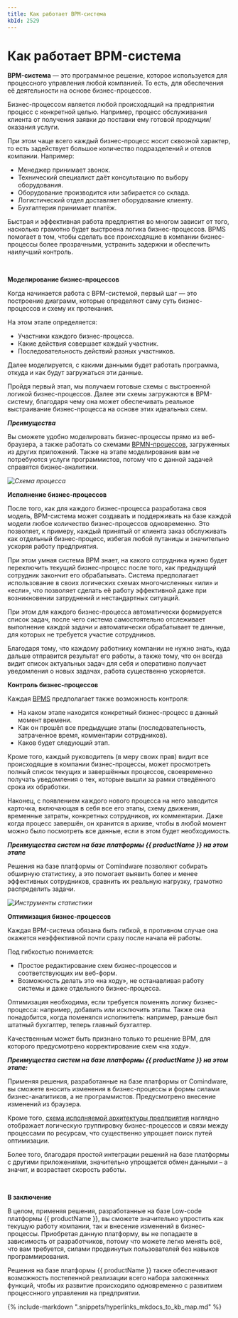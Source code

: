 ```yaml
---
title: Как работает BPM-система
kbId: 2529
---
```


# Как работает BPM-система

 **BPM-система**  — это программное решение, которое используется для процессного управления любой компанией. То есть, для обеспечения её деятельности на основе бизнес-процессов.

Бизнес-процессом является любой происходящий на предприятии процесс с конкретной целью. Например, процесс обслуживания клиента от получения заявки до поставки ему готовой продукции/оказания услуги.

При этом чаще всего каждый бизнес-процесс носит сквозной характер, то есть задействует большое количество подразделений и отелов компании. Например:

- Менеджер принимает звонок.
- Технический специалист даёт консультацию по выбору оборудования.
- Оборудование производится или забирается со склада.
- Логистический отдел доставляет оборудование клиенту.
- Бухгалтерия принимает платёж.

Быстрая и эффективная работа предприятия во многом зависит от того, насколько грамотно будет выстроена логика бизнес-процессов. BPMS помогает в том, чтобы сделать все происходящие в компании бизнес-процессы более прозрачными, устранить задержки и обеспечить наилучший контроль.

   

 **Моделирование бизнес-процессов**

Когда начинается работа с BPM-системой, первый шаг — это построение диаграмм, которые определяют саму суть бизнес-процессов и схему их протекания.

На этом этапе определяется:

- Участники каждого бизнес-процесса.
- Какие действия совершает каждый участник.
- Последовательность действий разных участников.

Далее моделируется, с какими данными будет работать программа, откуда и как будут загружаться эти данные.

Пройдя первый этап, мы получаем готовые схемы с выстроенной логикой бизнес-процессов. Далее эти схемы загружаются в BPM-систему, благодаря чему она может обеспечивать реальное выстраивание бизнес-процесса на основе этих идеальных схем.

 ***Преимущества***

Вы сможете удобно моделировать бизнес-процессы прямо из веб-браузера, а также работать со схемами [BPMN-процессов](https://www.comindware.ru/blog-bpmn-%D0%BF%D1%80%D0%BE%D1%86%D0%B5%D1%81%D1%81%D1%8B-%D0%BE%D1%81%D0%BD%D0%BE%D0%B2%D1%8B-%D0%BC%D0%BE%D0%B4%D0%B5%D0%BB%D0%B8%D1%80%D0%BE%D0%B2%D0%B0%D0%BD%D0%B8%D1%8F/), загруженных из других приложений. Также на этапе моделирования вам не потребуются услуги программистов, потому что с данной задачей справятся бизнес-аналитики.

_![Схема процесса](https://kb.comindware.ru/assets/art1.png)_

 **Исполнение бизнес-процессов**

После того, как для каждого бизнес-процесса разработана своя модель, BPM-система может создавать и поддерживать на базе каждой модели любое количество бизнес-процессов одновременно. Это позволяет, к примеру, каждый принятый от клиента заказ обслуживать как отдельный бизнес-процесс, избегая любой путаницы и значительно ускоряя работу предприятия.

При этом умная система BPM знает, на какого сотрудника нужно будет переключить текущий бизнес-процесс после того, как предыдущий сотрудник закончит его обрабатывать. Система предполагает использование в своих логических схемах многочисленных «или» и «если», что позволяет сделать её работу эффективной даже при возникновении затруднений и нестандартных ситуаций.

При этом для каждого бизнес-процесса автоматически формируется список задач, после чего система самостоятельно отслеживает выполнение каждой задачи и автоматически обрабатывает те данные, для которых не требуется участие сотрудников.

Благодаря тому, что каждому работнику компании не нужно знать, куда дальше отправится результат его работы, а также тому, что он всегда видит список актуальных задач для себя и оперативно получает уведомления о новых задачах, работа существенно ускоряется.

**Контроль бизнес-процессов**

Каждая [BPMS](https://top10-bpm.ru/) предполагает также возможность контроля:

- На каком этапе находится конкретный бизнес-процесс в данный момент времени.
- Как он прошёл все предыдущие этапы (последовательность, затраченное время, комментарии сотрудников).
- Каков будет следующий этап.

Кроме того, каждый руководитель (в меру своих прав) видит все происходящие в компании бизнес-процессы, может просмотреть полный список текущих и завершённых процессов, своевременно получать уведомления о тех, которые вышли за рамки отведённого срока их обработки.

Наконец, с появлением каждого нового процесса на него заводится карточка, включающая в себя все его этапы, схему движения, временные затраты, конкретных сотрудников, их комментарии. Даже когда процесс завершён, он хранится в архиве, чтобы в любой момент можно было посмотреть все данные, если в этом будет необходимость.

 ***Преимущества систем на базе платформы {{ productName }} на этом этапе***

Решения на базе платформы от Comindware позволяют собирать обширную статистику, а это помогает выявить более и менее эффективных сотрудников, сравнить их реальную нагрузку, грамотно распределить задачи.

_![Инструменты статистики](https://kb.comindware.ru/assets/art3.png)_

 **Оптимизация бизнес-процессов**

Каждая BPM-система обязана быть гибкой, в противном случае она окажется неэффективной почти сразу после начала её работы.

Под гибкостью понимается:

- Простое редактирование схем бизнес-процессов и соответствующих им веб-форм.
- Возможность делать это «на ходу», не останавливая работу системы и даже отдельного бизнес-процесса.

Оптимизация необходима, если требуется поменять логику бизнес-процесса: например, добавить или исключить этапы. Также она понадобится, когда поменялся исполнитель: например, раньше был штатный бухгалтер, теперь главный бухгалтер.

Качественным может быть признано только то решение BPM, для которого предусмотрено корректирование схем «на ходу».

 ***Преимущества систем на базе платформы {{ productName }} на этом этапе:***

Применяя решения, разработанные на базе платформы от Comindware, вы сможете вносить изменения в бизнес-процессы и формы силами бизнес-аналитиков, а не программистов. Предусмотрено внесение изменений из браузера.

Кроме того, [схема исполняемой архитектуры предприятия](https://www.comindware.ru/platform/architecture/) наглядно отображает логическую группировку бизнес-процессов и связи между процессами по ресурсам, что существенно упрощает поиск путей оптимизации.

Более того, благодаря простой интеграции решений на базе платформы с другими приложениями, значительно упрощается обмен данными – а значит, и возрастает скорость работы.

 

 **В заключение**

В целом, применяя решения, разработанные на базе Low-code платформы {{ productName }}, вы сможете значительно упростить как текущую работу компании, так и внесение изменений в бизнес-процессы. Приобретая данную платформу, вы не попадаете в зависимость от разработчиков, потому что можете легко менять всё, что вам требуется, силами продвинутых пользователей без навыков программирования.

Решения на базе платформы {{ productName }} также обеспечивают возможность постепенной реализации всего набора заложенных функций, чтобы их развитие происходило одновременно с развитием процесснного управления на предприятии.

{% include-markdown ".snippets/hyperlinks_mkdocs_to_kb_map.md" %}
